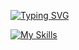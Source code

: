 
<a href="https://git.io/typing-svg"><img src="https://readme-typing-svg.demolab.com?font=Fira+Code&pause=1000&center=true&random=true&width=440&height=60&lines=HELLO+THERE%2C+WELCOME!+" alt="Typing SVG" /></a>

[![My Skills](https://skillicons.dev/icons?i=react,mysql,nestjs,postgres,py,js,ts,docker,git,github)](https://skillicons.dev)
